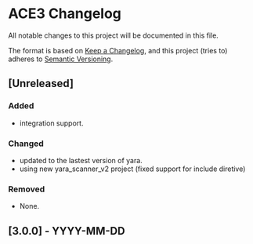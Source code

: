 # ACE3 Changelog

All notable changes to this project will be documented in this file.

The format is based on [Keep a Changelog](https://keepachangelog.com/en/1.1.0/),
and this project (tries to) adheres to [Semantic Versioning](https://semver.org/spec/v2.0.0.html).

## [Unreleased]

### Added

- integration support.

### Changed

- updated to the lastest version of yara.
- using new yara_scanner_v2 project (fixed support for include diretive)

### Removed

- None.

## [3.0.0] - YYYY-MM-DD
